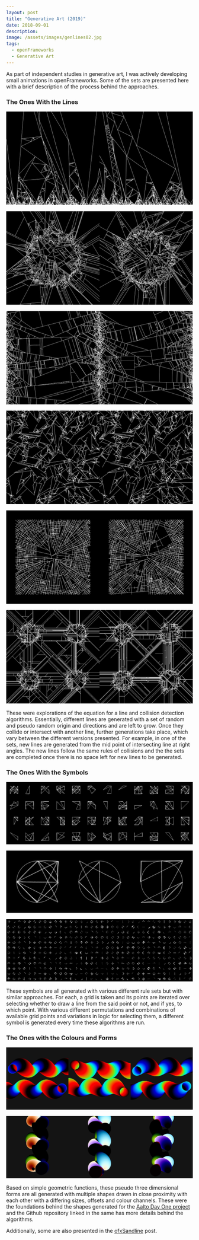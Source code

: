 ```yaml
---
layout: post
title: "Generative Art (2019)"
date: 2018-09-01
description:
image: /assets/images/genlines02.jpg
tags:
  - openFrameworks
  - Generative Art
---
```


As part of independent studies in generative art, I was actively developing small animations in openFrameworks. Some of the sets are presented here with a brief description of the process behind the approaches.

### The Ones With the Lines
![lines00](/assets/images/genlines00.jpg)

![lines01](/assets/images/genlines01.jpg)

![lines02](/assets/images/genlines02.jpg)

![lines03](/assets/images/genlines03.jpg)

![lines04](/assets/images/genlines04.jpg)

![lines05](/assets/images/genlines05.jpg)

These were explorations of the equation for a line and collision detection algorithms. Essentially, different lines are generated with a set of random and pseudo random origin and directions and are left to grow. Once they collide or intersect with another line, further generations take place, which vary between the different versions presented. For example, in one of the sets, new lines are generated from the mid point of intersecting line at right angles. The new lines follow the same rules of collisions and the the sets are completed once there is no space left for new lines to be generated.

### The Ones With the Symbols
![symbols00](/assets/images/gensym00.jpg)

![symbols01](/assets/images/gensym01.jpg)

![symbols02](/assets/images/gensym02.jpg)

These symbols are all generated with various different rule sets but with similar approaches. For each, a grid is taken and its points are iterated over selecting whether to draw a line from the said point or not, and if yes, to which point. With various different permutations and combinations of available grid points and variations in logic for selecting them, a different symbol is generated every time these algorithms are run.

### The Ones with the Colours and Forms
![forms00](/assets/images/genform00.jpg)

![forms01](/assets/images/genform01.jpg)

Based on simple geometric functions, these pseudo three dimensional forms are all generated with multiple shapes drawn in close proximity with each other with a differing sizes, offsets and colour channels. These were the foundations behind the shapes generated for the [Aalto Day One project](/aalto-day-one) and the Github repository linked in the same has more details behind the algorithms.

Additionally, some are also presented in the [ofxSandline](/ofxSandline) post.
